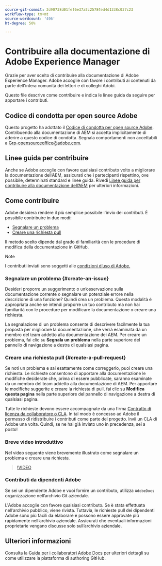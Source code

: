 ```yaml
---
source-git-commit: 2d90738d01fef6e37a2c25784ed4d1338c037c23
workflow-type: tm+mt
source-wordcount: '496'
ht-degree: 50%

---
```

# Contribuire alla documentazione di Adobe Experience Manager

Grazie per aver scelto di contribuire alla documentazione di Adobe Experience Manager. Adobe accoglie con favore i contributi ai contenuti da parte dell&#39;intera comunità dei lettori e di colleghi Adobi.

Questo file descrive come contribuire e indica le linee guida da seguire per apportare i contributi.

## Codice di condotta per open source Adobe

Questo progetto ha adottato il [Codice di condotta per open source Adobe](code-of-conduct.md). Contribuendo alla documentazione di AEM si accetta implicitamente di aderire a questo codice di condotta. Segnala comportamenti non accettabili a [Grp-opensourceoffice@adobe.com](mailto:Grp-opensourceoffice@adobe.com).

## Linee guida per contribuire

Anche se Adobe accoglie con favore qualsiasi contributo volto a migliorare la documentazione dell’AEM, assicurati che i partecipanti rispettino, ove possibile, determinati standard e linee guida. Rivedi [Linee guida per contribuire alla documentazione dell’AEM](guidelines.md) per ulteriori informazioni.

## Come contribuire

Adobe desidera rendere il più semplice possibile l&#39;invio dei contributi. È possibile contribuire in due modi:

* [Segnalare un problema](#create-an-issue)
* [Creare una richiesta pull](#create-a-pull-request)

Il metodo scelto dipende dal grado di familiarità con le procedure di modifica della documentazione in GitHub.

>[!NOTE]
>
>I contributi inviati sono soggetti alle [condizioni d’uso di Adobe.](https://www.adobe.com/it/legal/terms.html)

### Segnalare un problema {#create-an-issue}

Desideri proporre un suggerimento o un’osservazione sulla documentazione corrente o segnalare un potenziale errore nella descrizione di una funzione? Quindi crea un problema. Questa modalità è appropriata anche se intendi proporre un tuo contributo ma non hai familiarità con le procedure per modificare la documentazione o creare una richiesta.

La segnalazione di un problema consente di descrivere facilmente la tua proposta per migliorare la documentazione, che verrà esaminata da un membro del team addetto alla documentazione dei AEM. Per creare un problema, fai clic su **Segnala un problema** nella parte superiore del pannello di navigazione a destra di qualsiasi pagina.

### Creare una richiesta pull {#create-a-pull-request}

Se noti un problema e sai esattamente come correggerlo, puoi creare una richiesta. Le richieste consentono di apportare alla documentazione le modifiche desiderate che, prima di essere pubblicate, saranno esaminate da un membro del team addetto alla documentazione di AEM. Per apportare le modifiche suggerite e creare la richiesta di pull, fai clic su **Modifica questa pagina** nella parte superiore del pannello di navigazione a destra di qualsiasi pagina.

Tutte le richieste devono essere accompagnate da una firma [Contratto di licenza da collaboratore o CLA](https://opensource.adobe.com/cla.html). In tal modo è concesso ad Adobe il permesso di ridistribuire i contributi come parte del progetto. Invii un CLA di Adobe una volta. Quindi, se ne hai già inviato uno in precedenza, sei a posto!

### Breve video introduttivo

Nel video seguente viene brevemente illustrato come segnalare un problema e creare una richiesta.

>[!VIDEO](https://video.tv.adobe.com/v/27069)

### Contributi da dipendenti Adobe

Se sei un dipendente Adobe e vuoi fornire un contributo, utilizza `AdobeDocs` organizzazione nell’archivio Git aziendale.

L&#39;Adobe accoglie con favore qualsiasi contributo. Se è stata effettuata nell’archivio pubblico, viene rivista. Tuttavia, le richieste pull dei dipendenti Adobe sono più facili da elaborare e possono essere approvate più rapidamente nell’archivio aziendale. Assicurati che eventuali informazioni proprietarie vengano discusse solo sull’archivio aziendale.

## Ulteriori informazioni

Consulta la [Guida per i collaboratori Adobe Docs](https://experienceleague.adobe.com/en/docs/contributor/contributor-guide/introduction) per ulteriori dettagli su come utilizzare la piattaforma di authoring GitHub.
